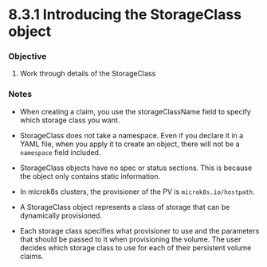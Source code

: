 # 8.3.1 Introducing the StorageClass object

### Objective

1. Work through details of the StorageClass

### Notes

* When creating a claim, you use the storageClassName field to specify which storage class you want.

* StorageClass does not take a namespace. Even if you declare it in a YAML file, when you apply it to create an object, there will not be a `namespace` field included.

* StorageClass objects have no spec or status sections. This is because the object only contains static information. 

* In microk8s clusters, the provisioner of the PV is `microk8s.io/hostpath`.

* A StorageClass object represents a class of storage that can be dynamically provisioned. 

* Each storage class specifies what provisioner to use and the parameters that should be passed to it when provisioning the volume. The user decides which storage class to use for each of their persistent volume claims.